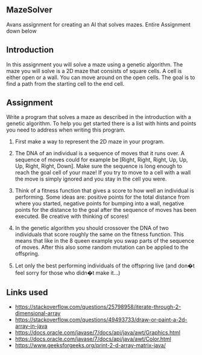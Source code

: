 
## MazeSolver
Avans assignment for creating an AI that solves mazes.
Entire Assignment down below

## Introduction
In this assignment you will solve a maze using a genetic algorithm. The maze you will solve is a 2D maze that consists of square cells. A cell is either open or a wall. You can move around on the open cells. The goal is to find a path from the starting cell to the end cell.

## Assignment
Write a program that solves a maze as described in the introduction with a genetic algorithm. To help you get started there is a list with hints and points you need to address when writing this program.

1.  First make a way to represent the 2D maze in your program.
    
2.  The DNA of an individual is a sequence of moves that it runs over. A sequence of moves could for example be [Right, Right, Right, Up, Up, Up, Right, Right, Down]. Make sure the sequence is long enough to reach the goal cell of your maze! If you try to move to a cell with a wall the move is simply ignored and you stay in the cell you were.
    
3.  Think of a fitness function that gives a score to how well an individual is performing. Some ideas are: positive points for the total distance from where you started, negative points for bumping into a wall, negative points for the distance to the goal after the sequence of moves has been executed. Be creative with thinking of scores!
    
4.  In the genetic algorithm you should crossover the DNA of two individuals that score roughly the same on the fitness function. This means that like in the 8 queen example you swap parts of the sequence of moves. After this also some random mutation can be applied to the offspring.
    
5.  Let only the best performing individuals of the offspring live (and don�t feel sorry for those who didn�t make it...)

## Links used
- https://stackoverflow.com/questions/25798958/iterate-through-2-dimensional-array
- https://stackoverflow.com/questions/49493733/draw-or-paint-a-2d-array-in-java
- https://docs.oracle.com/javase/7/docs/api/java/awt/Graphics.html
- https://docs.oracle.com/javase/7/docs/api/java/awt/Color.html
- https://www.geeksforgeeks.org/print-2-d-array-matrix-java/